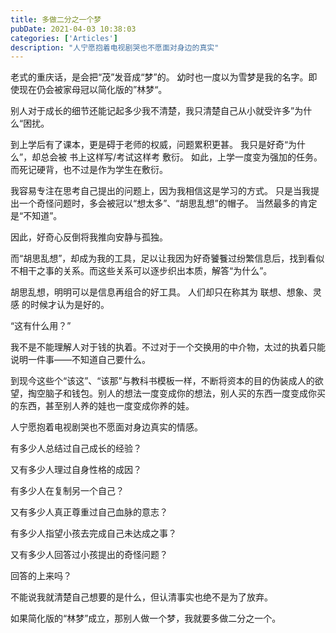 ```yaml
---
title: 多做二分之一个梦
pubDate: 2021-04-03 10:38:03
categories: ['Articles']
description: "人宁愿抱着电视剧哭也不愿面对身边的真实"
---
```


老式的重庆话，是会把“茂”发音成“梦”的。
幼时也一度以为雪梦是我的名字。即使现在仍会被家母冠以简化版的”林梦“。

别人对于成长的细节还能记起多少我不清楚，我只清楚自己从小就受许多”为什么“困扰。
<!--more-->
到上学后有了课本，更是碍于老师的权威，问题累积更甚。
我只是好奇“为什么”，却总会被 书上这样写/考试这样考 敷衍。
如此，上学一度变为强加的任务。而死记硬背，也不过是作为学生在敷衍。

我容易专注在思考自己提出的问题上，因为我相信这是学习的方式。
只是当我提出一个奇怪问题时，多会被冠以“想太多”、“胡思乱想”的帽子。
当然最多的肯定是“不知道”。

因此，好奇心反倒将我推向安静与孤独。

而“胡思乱想”，却成为我的工具，足以让我因为好奇饕餮过纷繁信息后，找到看似不相干之事的关系。而这些关系可以逐步织出本质，解答“为什么”。

胡思乱想，明明可以是信息再组合的好工具。
人们却只在称其为 联想、想象、灵感 的时候才认为是好的。

“这有什么用？”

我不是不能理解人对于钱的执着。不过对于一个交换用的中介物，太过的执着只能说明一件事——不知道自己要什么。

到现今这些个“该这”、“该那”与教科书模板一样，不断将资本的目的伪装成人的欲望，掏空脑子和钱包。别人的想法一度变成你的想法，别人买的东西一度变成你买的东西，甚至别人养的娃也一度变成你养的娃。

人宁愿抱着电视剧哭也不愿面对身边真实的情感。

有多少人总结过自己成长的经验？

又有多少人理过自身性格的成因？

有多少人在复制另一个自己？

又有多少人真正尊重过自己血脉的意志？

有多少人指望小孩去完成自己未达成之事？

又有多少人回答过小孩提出的奇怪问题？

回答的上来吗？

不能说我就清楚自己想要的是什么，但认清事实也绝不是为了放弃。

如果简化版的“林梦”成立，那别人做一个梦，我就要多做二分之一个。
